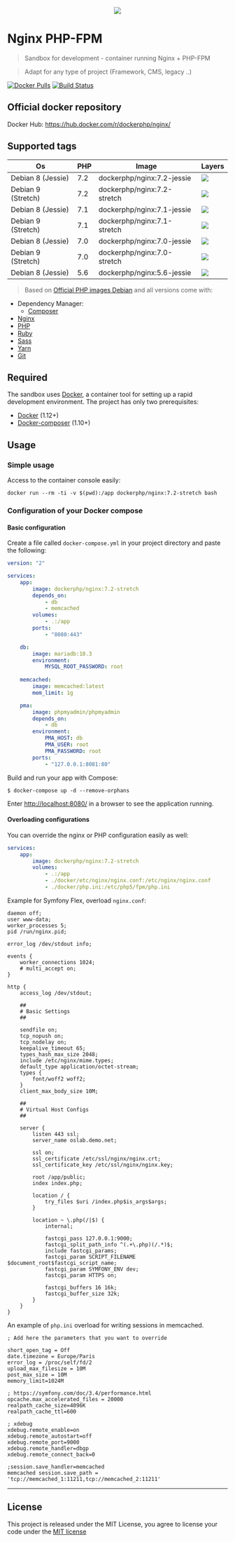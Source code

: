 <p align="center">
    <img src="https://avatars2.githubusercontent.com/u/29777546?s=200&v=4?v=3&s=200">
</p>

Nginx PHP-FPM
========================
> Sandbox for development - container running Nginx + PHP-FPM

> Adapt for any type of project (Framework, CMS, legacy ..)

 [![Docker Pulls](https://img.shields.io/docker/pulls/dockerphp/nginx.svg)](#)  [![Build Status](https://api.travis-ci.org/OsLab/docker-php-nginx.svg?branch=master)](#) 

## Official docker repository

Docker Hub: https://hub.docker.com/r/dockerphp/nginx/

## Supported tags
| Os                 | PHP | Image                       | Layers |
|--------------------|-----|-----------------------------|--------|
| Debian 8 (Jessie)  | 7.2 | dockerphp/nginx:7.2-jessie  | [![](https://images.microbadger.com/badges/image/dockerphp/nginx:7.2-jessie.svg)](https://microbadger.com/images/dockerphp/nginx:7.2-jessie) |
| Debian 9 (Stretch) | 7.2 | dockerphp/nginx:7.2-stretch | [![](https://images.microbadger.com/badges/image/dockerphp/nginx:7.2-stretch.svg)](https://microbadger.com/images/dockerphp/nginx:7.2-stretch) |
| Debian 8 (Jessie)  | 7.1 | dockerphp/nginx:7.1-jessie  | [![](https://images.microbadger.com/badges/image/dockerphp/nginx:7.1-jessie.svg)](https://microbadger.com/images/dockerphp/nginx:7.1-jessie) |
| Debian 9 (Stretch) | 7.1 | dockerphp/nginx:7.1-stretch | [![](https://images.microbadger.com/badges/image/dockerphp/nginx:7.1-stretch.svg)](https://microbadger.com/images/dockerphp/nginx:7.1-stretch) |
| Debian 8 (Jessie)  | 7.0 | dockerphp/nginx:7.0-jessie  | [![](https://images.microbadger.com/badges/image/dockerphp/nginx:7.0-jessie.svg)](https://microbadger.com/images/dockerphp/nginx:7.0-jessie) |
| Debian 9 (Stretch) | 7.0 | dockerphp/nginx:7.0-stretch | [![](https://images.microbadger.com/badges/image/dockerphp/nginx:7.0-stretch.svg)](https://microbadger.com/images/dockerphp/nginx:7.0-stretch)
| Debian 8 (Jessie)  | 5.6 | dockerphp/nginx:5.6-jessie  | [![](https://images.microbadger.com/badges/image/dockerphp/nginx:5.6-jessie.svg)](https://microbadger.com/images/dockerphp/nginx:5.6-jessie) |
> Based on [Official PHP images Debian](https://hub.docker.com/_/debian/) and all versions come with:

* Dependency Manager:
    * [Composer]
* [Nginx]
* [PHP]
* [Ruby]
* [Sass]
* [Yarn]
* [Git]

## Required

The sandbox uses [Docker][docker], a container tool for setting up a rapid development environment. The project has only two prerequisites:

- [Docker][docker] (1.12+)
- [Docker-composer][docker-compose] (1.10+)

## Usage

### Simple usage

Access to the container console easily:

    docker run --rm -ti -v $(pwd):/app dockerphp/nginx:7.2-stretch bash

### Configuration of your Docker compose

#### Basic configuration

Create a file called `docker-compose.yml` in your project directory and paste the following:

```yaml
version: "2"

services:
    app:
        image: dockerphp/nginx:7.2-stretch
        depends_on:
            - db
            - memcached
        volumes:
            - .:/app
        ports:
            - "8080:443"

    db:
        image: mariadb:10.3
        environment:
            MYSQL_ROOT_PASSWORD: root
  
    memcached:
        image: memcached:latest
        mem_limit: 1g

    pma:
        image: phpmyadmin/phpmyadmin
        depends_on:
            - db
        environment:
            PMA_HOST: db
            PMA_USER: root
            PMA_PASSWORD: root
        ports:
            - "127.0.0.1:8081:80"
```

Build and run your app with Compose:

```
$ docker-compose up -d --remove-orphans
```

Enter [http://localhost:8080/](http://localhost:8080/) in a browser to see the application running.

#### Overloading configurations

You can override the nginx or PHP configuration easily as well:

```yaml
services:
    app:
        image: dockerphp/nginx:7.2-stretch
        volumes:
            - .:/app
            - ./docker/etc/nginx/nginx.conf:/etc/nginx/nginx.conf
            - ./docker/php.ini:/etc/php5/fpm/php.ini
```

Example for Symfony Flex, overload `nginx.conf`:

```
daemon off;
user www-data;
worker_processes 5;
pid /run/nginx.pid;

error_log /dev/stdout info;

events {
    worker_connections 1024;
    # multi_accept on;
}

http {
    access_log /dev/stdout;

    ##
    # Basic Settings
    ##

    sendfile on;
    tcp_nopush on;
    tcp_nodelay on;
    keepalive_timeout 65;
    types_hash_max_size 2048;
    include /etc/nginx/mime.types;
    default_type application/octet-stream;
    types {
        font/woff2 woff2;
    }
    client_max_body_size 10M;

    ##
    # Virtual Host Configs
    ##

    server {
        listen 443 ssl;
        server_name oslab.demo.net;

        ssl on;
        ssl_certificate /etc/ssl/nginx/nginx.crt;
        ssl_certificate_key /etc/ssl/nginx/nginx.key;

        root /app/public;
        index index.php;

        location / {
            try_files $uri /index.php$is_args$args;
        }

        location ~ \.php(/|$) {
            internal;

            fastcgi_pass 127.0.0.1:9000;
            fastcgi_split_path_info ^(.+\.php)(/.*)$;
            include fastcgi_params;
            fastcgi_param SCRIPT_FILENAME $document_root$fastcgi_script_name;
            fastcgi_param SYMFONY_ENV dev;
            fastcgi_param HTTPS on;

            fastcgi_buffers 16 16k;
            fastcgi_buffer_size 32k;
        }
    }
}
```

An example of `php.ini` overload for writing sessions in memcached.

```
; Add here the parameters that you want to override

short_open_tag = Off
date.timezone = Europe/Paris
error_log = /proc/self/fd/2
upload_max_filesize = 10M
post_max_size = 10M
memory_limit=1024M

; https://symfony.com/doc/3.4/performance.html
opcache.max_accelerated_files = 20000
realpath_cache_size=4096K
realpath_cache_ttl=600

; xdebug
xdebug.remote_enable=on
xdebug.remote_autostart=off
xdebug.remote_port=9000
xdebug.remote_handler=dbgp
xdebug.remote_connect_back=0

;session.save_handler=memcached
memcached session.save_path = 'tcp://memcached_1:11211,tcp://memcached_2:11211'
```

---

## License

This project is released under the MIT License, you agree to license your code under the [MIT license](LICENSE)

[docker]: https://www.docker.com
[docker-compose]: https://docs.docker.com/compose/install/
[Sass]: http://sass-lang.com/
[Yarn]: https://yarnpkg.com
[Git]: https://git-scm.com/
[PHP]: https://secure.php.net/
[Ruby]: https://www.ruby-lang.org/
[Nginx]: https://nginx.org/
[Composer]: https://getcomposer.org/

